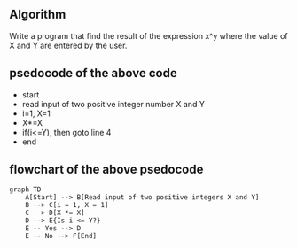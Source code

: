 ## Algorithm
Write a program that find the result of the expression x^y where the value of X and Y are entered by the user.
## psedocode of the above code
* start
* read input of two positive integer number X and Y
* i=1, X=1 
* X*=X
* if(i<=Y), then goto line 4
* end


## flowchart of the above psedocode
```mermaid
graph TD
    A[Start] --> B[Read input of two positive integers X and Y]
    B --> C[i = 1, X = 1]
    C --> D[X *= X]
    D --> E{Is i <= Y?}
    E -- Yes --> D
    E -- No --> F[End]
